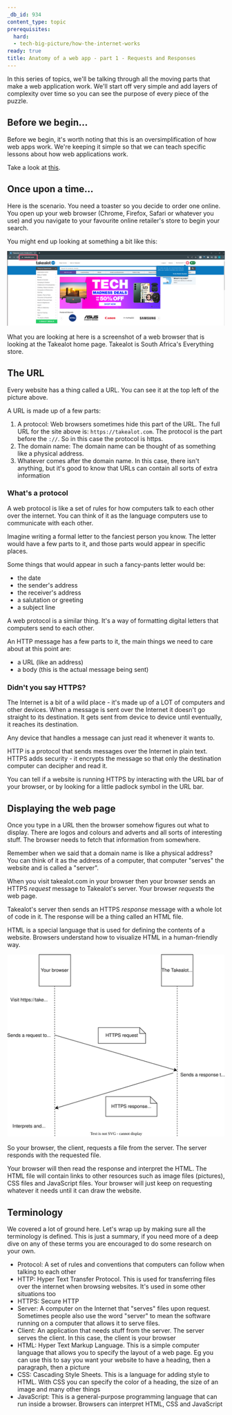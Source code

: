 ```yaml
---
_db_id: 934
content_type: topic
prerequisites:
  hard:
  - tech-big-picture/how-the-internet-works
ready: true
title: Anatomy of a web app - part 1 - Requests and Responses
---
```


In this series of topics, we'll be talking through all the moving parts that make a web application work. We'll start off very simple and add layers of complexity over time so you can see the purpose of every piece of the puzzle.

## Before we begin...

Before we begin, it's worth noting that this is an oversimplification of how web apps work. We're keeping it simple so that we can teach specific lessons about how web applications work. 

Take a look at [this](https://en.wikipedia.org/wiki/Lie-to-children). 

## Once upon a time...

Here is the scenario. You need a toaster so you decide to order one online. You open up your web browser (Chrome, Firefox, Safari or whatever you use) and you navigate to your favourite online retailer's store to begin your search.

You might end up looking at something a bit like this:

![](takealot_home.png)

What you are looking at here is a screenshot of a web browser that is looking at the Takealot home page. Takealot is South Africa's Everything store.

## The URL

Every website has a thing called a URL. You can see it at the top left of the picture above. 

A URL is made up of a few parts:

1. A protocol: Web browsers sometimes hide this part of the URL. The full URL for the site above is: `https://takealot.com`. The protocol is the part before the `://`. So in this case the protocol is https.
2. The domain name: The domain name can be thought of as something like a physical address. 
3. Whatever comes after the domain name. In this case, there isn't anything, but it's good to know that URLs can contain all sorts of extra information

### What's a protocol

A web protocol is like a set of rules for how computers talk to each other over the internet. You can think of it as the language computers use to communicate with each other.

Imagine writing a formal letter to the fanciest person you know. The letter would have a few parts to it, and those parts would appear in specific places. 

Some things that would appear in such a fancy-pants letter would be:

- the date
- the sender's address
- the receiver's address
- a salutation or greeting
- a subject line

A web protocol is a similar thing. It's a way of formatting digital letters that computers send to each other.

An HTTP message has a few parts to it, the main things we need to care about at this point are:

- a URL (like an address)
- a body (this is the actual message being sent)

### Didn't you say HTTPS?

The Internet is a bit of a wild place - it's made up of a LOT of computers and other devices. When a message is sent over the Internet it doesn't go straight to its destination. It gets sent from device to device until eventually, it reaches its destination.

Any device that handles a message can just read it whenever it wants to. 

HTTP is a protocol that sends messages over the Internet in plain text. HTTPS adds security - it encrypts the message so that only the destination computer can decipher and read it.

You can tell if a website is running HTTPS by interacting with the URL bar of your browser, or by looking for a little padlock symbol in the URL bar.

## Displaying the web page 

Once you type in a URL then the browser somehow figures out what to display. There are logos and colours and adverts and all sorts of interesting stuff. The browser needs to fetch that information from somewhere.

Remember when we said that a domain name is like a physical address? You can think of it as the address of a computer, that computer "serves" the website and is called a "server".

When you visit takealot.com in your browser then your browser sends an HTTPS *request* message to Takealot's server. Your browser *requests* the web page.

Takealot's server then sends an HTTPS *response* message with a whole lot of code in it. The response will be a thing called an HTML file.

HTML is a special language that is used for defining the contents of a website. Browsers understand how to visualize HTML in a human-friendly way.

![](request-response.drawio.svg)

So your browser, the client, requests a file from the server. The server responds with the requested file.

Your browser will then read the response and interpret the HTML. The HTML file will contain links to other resources such as image files (pictures), CSS files and JavaScript files. Your browser will just keep on requesting whatever it needs until it can draw the website.

## Terminology

We covered a lot of ground here. Let's wrap up by making sure all the terminology is defined. This is just a summary, if you need more of a deep dive on any of these terms you are encouraged to do some research on your own.

- Protocol: A set of rules and conventions that computers can follow when talking to each other
- HTTP: Hyper Text Transfer Protocol. This is used for transferring files over the internet when browsing websites. It's used in some other situations too
- HTTPS: Secure HTTP
- Server: A computer on the Internet that "serves" files upon request. Sometimes people also use the word "server" to mean the software running on a computer that allows it to serve files. 
- Client: An application that needs stuff from the server. The server serves the client. In this case, the client is your browser
- HTML: Hyper Text Markup Language. This is a simple computer language that allows you to specify the layout of a web page. Eg you can use this to say you want your website to have a heading, then a paragraph, then a picture
- CSS: Cascading Style Sheets. This is a language for adding style to HTML. With CSS you can specify the color of a heading, the size of an image and many other things
- JavaScript: This is a general-purpose programming language that can run inside a browser. Browsers can interpret HTML, CSS and JavaScript
